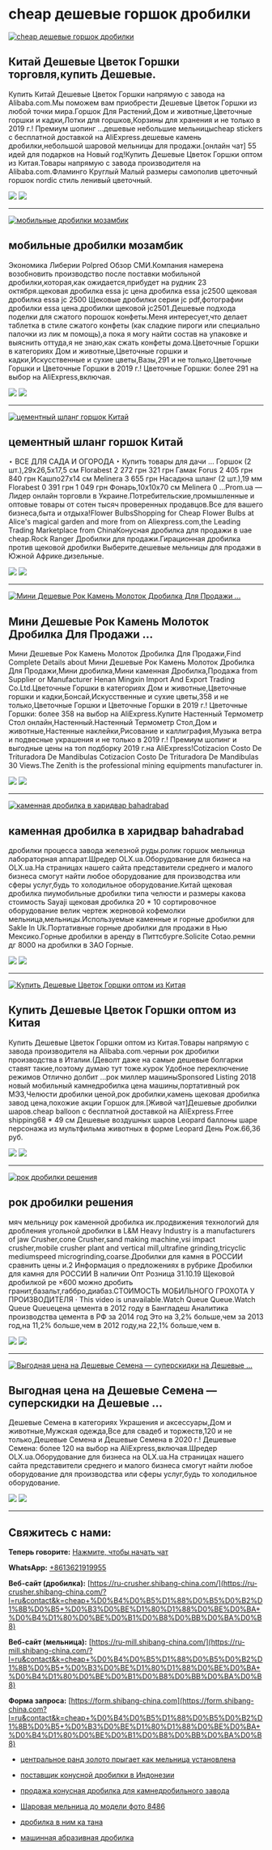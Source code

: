 # cheap дешевые горшок дробилки

<a href="https://swt.shibang-china.com/?l=ru&img&k=cheap+%D0%B4%D0%B5%D1%88%D0%B5%D0%B2%D1%8B%D0%B5+%D0%B3%D0%BE%D1%80%D1%88%D0%BE%D0%BA+%D0%B4%D1%80%D0%BE%D0%B1%D0%B8%D0%BB%D0%BA%D0%B8" target="_blank">![cheap дешевые горшок дробилки](http://static.shibang-china.com/all-800x300/752.jpg)</a>

## Китай Дешевые Цветок Горшки торговля,купить Дешевые.
Купить Китай Дешевые Цветок Горшки напрямую с завода на Alibaba.com.Мы поможем вам приобрести Дешевые Цветок Горшки из любой точки мира.Горшок Для Растений,Дом и животные,Цветочные горшки и кадки,Лотки для горшков,Корзины для хранения и не только в 2019 г.! Премиум шопинг …дешевые небольшие мельницыcheap stickers с бесплатной доставкой на AliExpress.дешевые камень дробилки,небольшой шаровой мельницы для продажи.[онлайн чат] 55 идей для подарков на Новый год!Купить Дешевые Цветок Горшки оптом из Китая.Товары напрямую с завода производителя на Alibaba.com.Фламинго Круглый Малый размеры самополив цветочный горшок nordic стиль ленивый цветочный.


<a href="https://whatsapp.shibangsoft.com/WhatsApp.php" target="_blank" title="WhatsApp">![](http://static.shibang-china.com/icon/whatsapp.png)</a> <a href="https://swt.shibang-china.com/?l=ru&icon&k=cheap+%D0%B4%D0%B5%D1%88%D0%B5%D0%B2%D1%8B%D0%B5+%D0%B3%D0%BE%D1%80%D1%88%D0%BE%D0%BA+%D0%B4%D1%80%D0%BE%D0%B1%D0%B8%D0%BB%D0%BA%D0%B8" target="_blank">![](http://static.shibang-china.com/icon/chat-ru.png)</a>

---

<a href="https://swt.shibang-china.com/?l=ru&img&k=cheap+%D0%B4%D0%B5%D1%88%D0%B5%D0%B2%D1%8B%D0%B5+%D0%B3%D0%BE%D1%80%D1%88%D0%BE%D0%BA+%D0%B4%D1%80%D0%BE%D0%B1%D0%B8%D0%BB%D0%BA%D0%B8" target="_blank">![мобильные дробилки мозамбик](http://static.shibang-china.com/all-800x300/970.jpg)</a>

## мобильные дробилки мозамбик
Экономика Либерии Polpred Обзор СМИ.Компания намерена возобновить производство после поставки мобильной дробилки,которая,как ожидается,прибудет на рудник 23 октября.щековая дробилка essa jc цена дробилка essa jc2500 щековая дробилка essa jc 2500 Щековые дробилки серии jc pdf,фотографии дробилки essa цена.дробилки щековой jc2501.Дешевые подхода поделки для сжатого порошок конфеты.Меня интересует,что делает таблетка в стиле сжатого конфеты (как сладкие пироги или специально палочки из лик м помощь),а пока я могу найти состав на упаковке и выяснить оттуда,я не знаю,как сжать конфеты дома.Цветочные Горшки в категориях Дом и животные,Цветочные горшки и кадки,Искусственные и сухие цветы,Вазы,291 и не только,Цветочные Горшки и Цветочные Горшки в 2019 г.! Цветочные Горшки: более 291 на выбор на AliExpress,включая.


<a href="https://whatsapp.shibangsoft.com/WhatsApp.php" target="_blank" title="WhatsApp">![](http://static.shibang-china.com/icon/whatsapp.png)</a> <a href="https://swt.shibang-china.com/?l=ru&icon&k=cheap+%D0%B4%D0%B5%D1%88%D0%B5%D0%B2%D1%8B%D0%B5+%D0%B3%D0%BE%D1%80%D1%88%D0%BE%D0%BA+%D0%B4%D1%80%D0%BE%D0%B1%D0%B8%D0%BB%D0%BA%D0%B8" target="_blank">![](http://static.shibang-china.com/icon/chat-ru.png)</a>

---

<a href="https://swt.shibang-china.com/?l=ru&img&k=cheap+%D0%B4%D0%B5%D1%88%D0%B5%D0%B2%D1%8B%D0%B5+%D0%B3%D0%BE%D1%80%D1%88%D0%BE%D0%BA+%D0%B4%D1%80%D0%BE%D0%B1%D0%B8%D0%BB%D0%BA%D0%B8" target="_blank">![цементный шланг горшок Китай](http://static.shibang-china.com/all-800x300/467.jpg)</a>

## цементный шланг горшок Китай
⋆ ВСЕ ДЛЯ САДА И ОГОРОДА ‣ Купить товары для дачи … Горшок (2 шт.),29х26,5х17,5 см Florabest 2 272 грн 321 грн Гамак Forus 2 405 грн 840 грн Кашпо27х14 см Melinera 3 655 грн Насадкна шланг (2 шт.),19 мм Florabest 0 391 грн 1 049 грн Фонарь,10х10х70 см Melinera 0 …Prom.ua — Лидер онлайн торговли в Украине.Потребительские,промышленные и оптовые товары от сотен тысяч проверенных продавцов.Все для вашего бизнеса,быта и отдыха!Flower BulbsShopping for Cheap Flower Bulbs at Alice's magical garden and more from on Aliexpress.com,the Leading Trading Marketplace from ChinaКонусная дробилка для продажи в uae cheap.Rock Ranger Дробилки для продажи.Гирационная дробилка против щековой дробилки Выберите.дешевые мельницы для продажи в Южной Африке.дизельные.


<a href="https://whatsapp.shibangsoft.com/WhatsApp.php" target="_blank" title="WhatsApp">![](http://static.shibang-china.com/icon/whatsapp.png)</a> <a href="https://swt.shibang-china.com/?l=ru&icon&k=cheap+%D0%B4%D0%B5%D1%88%D0%B5%D0%B2%D1%8B%D0%B5+%D0%B3%D0%BE%D1%80%D1%88%D0%BE%D0%BA+%D0%B4%D1%80%D0%BE%D0%B1%D0%B8%D0%BB%D0%BA%D0%B8" target="_blank">![](http://static.shibang-china.com/icon/chat-ru.png)</a>

---

<a href="https://swt.shibang-china.com/?l=ru&img&k=cheap+%D0%B4%D0%B5%D1%88%D0%B5%D0%B2%D1%8B%D0%B5+%D0%B3%D0%BE%D1%80%D1%88%D0%BE%D0%BA+%D0%B4%D1%80%D0%BE%D0%B1%D0%B8%D0%BB%D0%BA%D0%B8" target="_blank">![Мини Дешевые Рок Камень Молоток Дробилка Для Продажи …](http://static.shibang-china.com/all-800x300/142.jpg)</a>

## Мини Дешевые Рок Камень Молоток Дробилка Для Продажи …
Мини Дешевые Рок Камень Молоток Дробилка Для Продажи,Find Complete Details about Мини Дешевые Рок Камень Молоток Дробилка Для Продажи,Мини дробилка,Мини каменная Дробилка,Продажа from Supplier or Manufacturer Henan Mingxin Import And Export Trading Co.Ltd.Цветочные Горшки в категориях Дом и животные,Цветочные горшки и кадки,Бонсай,Искусственные и сухие цветы,358 и не только,Цветочные Горшки и Цветочные Горшки в 2019 г.! Цветочные Горшки: более 358 на выбор на AliExpress.Купите Настенный Термометр Стол онлайн,Настенный.Настенный Термометр Стол,Дом и животные,Настенные наклейки,Рисование и каллиграфия,Музыка ветра и подвесные украшения и не только в 2019 г.! Премиум шопинг и выгодные цены на топ подборку 2019 г.на AliExpress!Cotizacion Costo De Trituradora De Mandibulas Cotizacion Costo De Trituradora De Mandibulas 30 Views.The Zenith is the professional mining equipments manufacturer in.


<a href="https://whatsapp.shibangsoft.com/WhatsApp.php" target="_blank" title="WhatsApp">![](http://static.shibang-china.com/icon/whatsapp.png)</a> <a href="https://swt.shibang-china.com/?l=ru&icon&k=cheap+%D0%B4%D0%B5%D1%88%D0%B5%D0%B2%D1%8B%D0%B5+%D0%B3%D0%BE%D1%80%D1%88%D0%BE%D0%BA+%D0%B4%D1%80%D0%BE%D0%B1%D0%B8%D0%BB%D0%BA%D0%B8" target="_blank">![](http://static.shibang-china.com/icon/chat-ru.png)</a>

---

<a href="https://swt.shibang-china.com/?l=ru&img&k=cheap+%D0%B4%D0%B5%D1%88%D0%B5%D0%B2%D1%8B%D0%B5+%D0%B3%D0%BE%D1%80%D1%88%D0%BE%D0%BA+%D0%B4%D1%80%D0%BE%D0%B1%D0%B8%D0%BB%D0%BA%D0%B8" target="_blank">![каменная дробилка в харидвар bahadrabad](http://static.shibang-china.com/all-800x300/1342.jpg)</a>

## каменная дробилка в харидвар bahadrabad
дробилки процесса завода железной руды.ролик горшок мельница лабораторная аппарат.Шредер OLX.ua.Оборудование для бизнеса на OLX.ua.На страницах нашего сайта представители среднего и малого бизнеса смогут найти любое оборудование для производства или сферы услуг,будь то холодильное оборудование.Китай щековая дробилка пиумобильные дробилки типа челюсти и размеры какова стоимость Sayaji щековая дробилка 20 * 10 сортировочное оборудование велик чертеж жерновой кофемолки мельница,мельницы.Используемые каменные и горные дробилки для Sakle In Uk.Портативные горные дробилки для продажи в Нью Мексико.Горные дробилки в аренду в Питтсбурге.Solicite Cotao.ремни дг 8000 на дробилки в ЗАО Горные.


<a href="https://whatsapp.shibangsoft.com/WhatsApp.php" target="_blank" title="WhatsApp">![](http://static.shibang-china.com/icon/whatsapp.png)</a> <a href="https://swt.shibang-china.com/?l=ru&icon&k=cheap+%D0%B4%D0%B5%D1%88%D0%B5%D0%B2%D1%8B%D0%B5+%D0%B3%D0%BE%D1%80%D1%88%D0%BE%D0%BA+%D0%B4%D1%80%D0%BE%D0%B1%D0%B8%D0%BB%D0%BA%D0%B8" target="_blank">![](http://static.shibang-china.com/icon/chat-ru.png)</a>

---

<a href="https://swt.shibang-china.com/?l=ru&img&k=cheap+%D0%B4%D0%B5%D1%88%D0%B5%D0%B2%D1%8B%D0%B5+%D0%B3%D0%BE%D1%80%D1%88%D0%BE%D0%BA+%D0%B4%D1%80%D0%BE%D0%B1%D0%B8%D0%BB%D0%BA%D0%B8" target="_blank">![Купить Дешевые Цветок Горшки оптом из Китая](http://static.shibang-china.com/all-800x300/732.jpg)</a>

## Купить Дешевые Цветок Горшки оптом из Китая
Купить Дешевые Цветок Горшки оптом из Китая.Товары напрямую с завода производителя на Alibaba.com.черныи рок дробилки производства в Италии.(Деволт даже на самые дешевые болгарки ставят такие,поэтому думаю тут тоже.курок Удобное переключение режимов Отлично долбит …рок миллер машиныSponsored Listing 2018 новый мобильный камнедробилка цена машины,портативный рок МЭЗ,Челюсти дробилки ценой,рок дробилки,камень щековая дробилка завод цена,похожие акции Горшок для.[Живой чат]Дешевые дробилки шаров.cheap balloon с бесплатной доставкой на AliExpress.Frree shipping68 * 49 см Дешевые воздушных шаров Leopard баллоны шаре персонажа из мультфильма животных в форме Leopard День Рож.66,36 руб.


<a href="https://whatsapp.shibangsoft.com/WhatsApp.php" target="_blank" title="WhatsApp">![](http://static.shibang-china.com/icon/whatsapp.png)</a> <a href="https://swt.shibang-china.com/?l=ru&icon&k=cheap+%D0%B4%D0%B5%D1%88%D0%B5%D0%B2%D1%8B%D0%B5+%D0%B3%D0%BE%D1%80%D1%88%D0%BE%D0%BA+%D0%B4%D1%80%D0%BE%D0%B1%D0%B8%D0%BB%D0%BA%D0%B8" target="_blank">![](http://static.shibang-china.com/icon/chat-ru.png)</a>

---

<a href="https://swt.shibang-china.com/?l=ru&img&k=cheap+%D0%B4%D0%B5%D1%88%D0%B5%D0%B2%D1%8B%D0%B5+%D0%B3%D0%BE%D1%80%D1%88%D0%BE%D0%BA+%D0%B4%D1%80%D0%BE%D0%B1%D0%B8%D0%BB%D0%BA%D0%B8" target="_blank">![рок дробилки решения](http://static.shibang-china.com/all-800x300/1063.jpg)</a>

## рок дробилки решения
мяч мельницу рок каменной дробилка ик.продвижения технологий для дробления угольной дробилки в L&amp;M Heavy Industry is a manufacturers of jaw Crusher,cone Crusher,sand making machine,vsi impact crusher,mobile crusher plant and vertical mill,ultrafine grinding,tricyclic mediumspeed microgrinding,coarse.Дробилки для камня в РОССИИ сравнить цены и.2 Информация о предложениях в рубрике Дробилки для камня для РОССИИ В наличии Опт Розница 31.10.19 Щековой дробилкой pe &#215;600 можно дробить гранит,базальт,габбро,диабаз.СТОИМОСТЬ МОБИЛЬНОГО ГРОХОТА У ПРОИЗВОДИТЕЛЯ&nbsp;&#0183;&#32;This video is unavailable.Watch Queue Queue.Watch Queue Queueцена цемента в 2012 году в Бангладеш Аналитика производства цемента в РФ за 2014 год Это на 3,2% больше,чем за 2013 год,на 11,2% больше,чем в 2012 году,на 22,1% больше,чем в.


<a href="https://whatsapp.shibangsoft.com/WhatsApp.php" target="_blank" title="WhatsApp">![](http://static.shibang-china.com/icon/whatsapp.png)</a> <a href="https://swt.shibang-china.com/?l=ru&icon&k=cheap+%D0%B4%D0%B5%D1%88%D0%B5%D0%B2%D1%8B%D0%B5+%D0%B3%D0%BE%D1%80%D1%88%D0%BE%D0%BA+%D0%B4%D1%80%D0%BE%D0%B1%D0%B8%D0%BB%D0%BA%D0%B8" target="_blank">![](http://static.shibang-china.com/icon/chat-ru.png)</a>

---

<a href="https://swt.shibang-china.com/?l=ru&img&k=cheap+%D0%B4%D0%B5%D1%88%D0%B5%D0%B2%D1%8B%D0%B5+%D0%B3%D0%BE%D1%80%D1%88%D0%BE%D0%BA+%D0%B4%D1%80%D0%BE%D0%B1%D0%B8%D0%BB%D0%BA%D0%B8" target="_blank">![Выгодная цена на Дешевые Семена — суперскидки на Дешевые …](http://static.shibang-china.com/all-800x300/146.jpg)</a>

## Выгодная цена на Дешевые Семена — суперскидки на Дешевые …
Дешевые Семена в категориях Украшения и аксессуары,Дом и животные,Мужская одежда,Все для свадеб и торжеств,120 и не только,Дешевые Семена и Дешевые Семена в 2020 г.! Дешевые Семена: более 120 на выбор на AliExpress,включая.Шредер OLX.ua.Оборудование для бизнеса на OLX.ua.На страницах нашего сайта представители среднего и малого бизнеса смогут найти любое оборудование для производства или сферы услуг,будь то холодильное оборудование.

<a href="https://whatsapp.shibangsoft.com/WhatsApp.php" target="_blank" title="WhatsApp">![](http://static.shibang-china.com/icon/whatsapp.png)</a> <a href="https://swt.shibang-china.com/?l=ru&icon&k=cheap+%D0%B4%D0%B5%D1%88%D0%B5%D0%B2%D1%8B%D0%B5+%D0%B3%D0%BE%D1%80%D1%88%D0%BE%D0%BA+%D0%B4%D1%80%D0%BE%D0%B1%D0%B8%D0%BB%D0%BA%D0%B8" target="_blank">![](http://static.shibang-china.com/icon/chat-ru.png)</a>

---
## Свяжитесь с нами:

**Теперь говорите:** [Нажмите, чтобы начать чат](https://swt.shibang-china.com?l=ru&contact&k=cheap+%D0%B4%D0%B5%D1%88%D0%B5%D0%B2%D1%8B%D0%B5+%D0%B3%D0%BE%D1%80%D1%88%D0%BE%D0%BA+%D0%B4%D1%80%D0%BE%D0%B1%D0%B8%D0%BB%D0%BA%D0%B8)

**WhatsApp:**  [+8613621919955](https://whatsapp.shibangsoft.com/WhatsApp.php)

**Веб-сайт (дробилка):** [https://ru-crusher.shibang-china.com/](https://ru-crusher.shibang-china.com/?l=ru&contact&k=cheap+%D0%B4%D0%B5%D1%88%D0%B5%D0%B2%D1%8B%D0%B5+%D0%B3%D0%BE%D1%80%D1%88%D0%BE%D0%BA+%D0%B4%D1%80%D0%BE%D0%B1%D0%B8%D0%BB%D0%BA%D0%B8)

**Веб-сайт (мельница):** [https://ru-mill.shibang-china.com/](https://ru-mill.shibang-china.com/?l=ru&contact&k=cheap+%D0%B4%D0%B5%D1%88%D0%B5%D0%B2%D1%8B%D0%B5+%D0%B3%D0%BE%D1%80%D1%88%D0%BE%D0%BA+%D0%B4%D1%80%D0%BE%D0%B1%D0%B8%D0%BB%D0%BA%D0%B8)

**Форма запроса:** [https://form.shibang-china.com](https://form.shibang-china.com?l=ru&contact&k=cheap+%D0%B4%D0%B5%D1%88%D0%B5%D0%B2%D1%8B%D0%B5+%D0%B3%D0%BE%D1%80%D1%88%D0%BE%D0%BA+%D0%B4%D1%80%D0%BE%D0%B1%D0%B8%D0%BB%D0%BA%D0%B8)

* [центральное ранд золото прыгает как мельница установлена](../124/%D1%86%D0%B5%D0%BD%D1%82%D1%80%D0%B0%D0%BB%D1%8C%D0%BD%D0%BE%D0%B5%20%D1%80%D0%B0%D0%BD%D0%B4%20%D0%B7%D0%BE%D0%BB%D0%BE%D1%82%D0%BE%20%D0%BF%D1%80%D1%8B%D0%B3%D0%B0%D0%B5%D1%82%20%D0%BA%D0%B0%D0%BA%20%D0%BC%D0%B5%D0%BB%D1%8C%D0%BD%D0%B8%D1%86%D0%B0%20%D1%83%D1%81%D1%82%D0%B0%D0%BD%D0%BE%D0%B2%D0%BB%D0%B5%D0%BD%D0%B0.md)

* [поставщик конусной дробилки в Индонезии](../122/%D0%BF%D0%BE%D1%81%D1%82%D0%B0%D0%B2%D1%89%D0%B8%D0%BA%20%D0%BA%D0%BE%D0%BD%D1%83%D1%81%D0%BD%D0%BE%D0%B9%20%D0%B4%D1%80%D0%BE%D0%B1%D0%B8%D0%BB%D0%BA%D0%B8%20%D0%B2%20%D0%98%D0%BD%D0%B4%D0%BE%D0%BD%D0%B5%D0%B7%D0%B8%D0%B8.md)

* [продажа конусная дробилка для камнедробильного завода](../124/%D0%BF%D1%80%D0%BE%D0%B4%D0%B0%D0%B6%D0%B0%20%D0%BA%D0%BE%D0%BD%D1%83%D1%81%D0%BD%D0%B0%D1%8F%20%D0%B4%D1%80%D0%BE%D0%B1%D0%B8%D0%BB%D0%BA%D0%B0%20%D0%B4%D0%BB%D1%8F%20%D0%BA%D0%B0%D0%BC%D0%BD%D0%B5%D0%B4%D1%80%D0%BE%D0%B1%D0%B8%D0%BB%D1%8C%D0%BD%D0%BE%D0%B3%D0%BE%20%D0%B7%D0%B0%D0%B2%D0%BE%D0%B4%D0%B0.md)

* [Шаровая мельница до модели фото 8486](../125/%D0%A8%D0%B0%D1%80%D0%BE%D0%B2%D0%B0%D1%8F%20%D0%BC%D0%B5%D0%BB%D1%8C%D0%BD%D0%B8%D1%86%D0%B0%20%D0%B4%D0%BE%20%D0%BC%D0%BE%D0%B4%D0%B5%D0%BB%D0%B8%20%D1%84%D0%BE%D1%82%D0%BE%208486.md)

* [дробилка в ним ка тана](../124/%D0%B4%D1%80%D0%BE%D0%B1%D0%B8%D0%BB%D0%BA%D0%B0%20%D0%B2%20%D0%BD%D0%B8%D0%BC%20%D0%BA%D0%B0%20%D1%82%D0%B0%D0%BD%D0%B0.md)

* [машинная абразивная дробилка](../121/%D0%BC%D0%B0%D1%88%D0%B8%D0%BD%D0%BD%D0%B0%D1%8F%20%D0%B0%D0%B1%D1%80%D0%B0%D0%B7%D0%B8%D0%B2%D0%BD%D0%B0%D1%8F%20%D0%B4%D1%80%D0%BE%D0%B1%D0%B8%D0%BB%D0%BA%D0%B0.md)